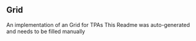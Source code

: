 ## Grid
An implementation of an Grid for TPAs
This Readme was auto-generated and needs to be filled manually

